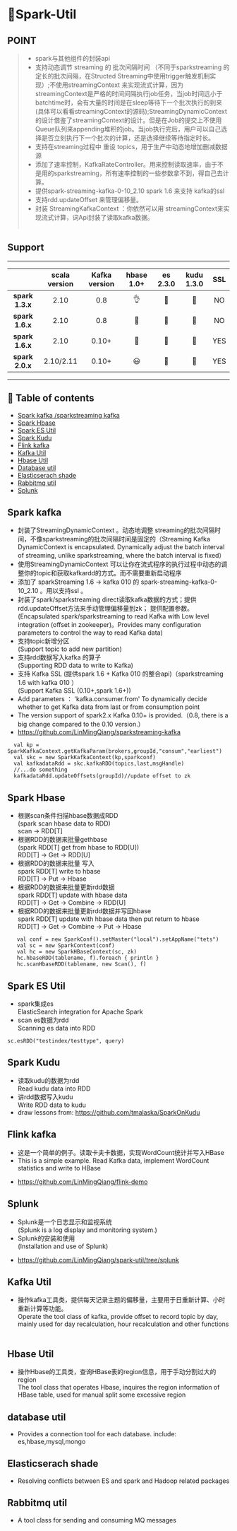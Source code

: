 # :tada:Spark-Util

## POINT

> -  spark与其他组件的封装api <br>
> -  支持动态调节 streaming 的 批次间隔时间 （不同于sparkstreaming 的 定长的批次间隔，在Structed Streaming中使用trigger触发机制实现）;不使用streamingContext 来实现流式计算，因为streamingContext是严格的时间间隔执行job任务，当job时间远小于batchtime时，会有大量的时间是在sleep等待下一个批次执行的到来(具体可以看看streamingContext的源码);StreamingDynamicContext 的设计借鉴了streamingContext的设计。但是在Job的提交上不使用Queue队列来appending堆积的job。当job执行完后，用户可以自己选择是否立刻执行下一个批次的计算，还是选择继续等待指定时长。<br>
> - 支持在streaming过程中 重设 topics，用于生产中动态地增加删减数据源 <br/>
> - 添加了速率控制，KafkaRateController。用来控制读取速率，由于不是用的sparkstreaming，所有速率控制的一些参数拿不到，得自己去计算。 <br/>
> - 提供spark-streaming-kafka-0-10_2.10 spark 1.6 来支持 kafka的ssl <br/>
> - 支持rdd.updateOffset 来管理偏移量。 <br/>
> - 封装 StreamingKafkaContext ：你依然可以用 streamingContext来实现流式计算，词Api封装了读取kafka数据。<br><br>


## Support
---
|                    | scala version      |Kafka version       | hbase 1.0+         | es   2.3.0         |kudu  1.3.0         |SSL         |
|:------------------:|:------------------:|:------------------:|:------------------:|:------------------:|:------------------:|:------------------:|
| **spark 1.3.x**    | 2.10               | 0.8               | :ok_hand: | :star2: | :eggplant: |NO |
| **spark 1.6.x**    | 2.10               | 0.8               | :baby_chick: | :santa: | :corn: |NO |
| **spark 1.6.x**    | 2.10               | 0.10+               | :baby_chick: | :santa: | :corn: |YES |
| **spark 2.0.x**    | 2.10/2.11          | 0.10+               | :smiley: | :cherries: | :peach: |YES |

---


## :jack_o_lantern: Table of contents
- [Spark kafka /sparkstreaming kafka](#Spark-kafka)
- [Spark Hbase](#spark-Hbase)
- [Spark ES Util](#Spark-ES-Util)
- [Spark Kudu](#Spark-Kudu)
- [Flink kafka](#Flink-kafka)
- [Kafka Util](#Kafka-Util)
- [Hbase Util](#Hbase-Util)
- [Database util](#database-util)
- [Elasticserach shade](#Elasticserach-shade)
- [Rabbitmq util](#Rabbitmq-util)
- [Splunk](#Splunk)

<a name="Spark-kafka"></a>
Spark kafka
------------
 - 封装了StreamingDynamicContext 。动态地调整 streaming的批次间隔时间，不像sparkstreaming的批次间隔时间是固定的（Streaming Kafka DynamicContext is encapsulated. Dynamically adjust the batch interval of streaming, unlike sparkstreaming, where the batch interval is fixed）
 - 使用StreamingDynamicContext 可以让你在流式程序的执行过程中动态的调整你的topic和获取kafkardd的方式。而不需要重新启动程序
 - 添加了 sparkStreaming 1.6 -> kafka 010  的 spark-streaming-kafka-0-10_2.10 。用以支持ssl 。
 - 封装了spark/sparkstreaming direct读取kafka数据的方式；提供rdd.updateOffset方法来手动管理偏移量到zk； 提供配置参数。<br>
 (Encapsulated spark/sparkstreaming to read Kafka with Low level integration (offset in zookeeper)。Provides many configuration parameters to control the way to read Kafka data)
 - 支持topic新增分区 <br>
 (Support topic to add new partition)
 - 支持rdd数据写入kafka 的算子 <br>
 (Supporting RDD data to write to Kafka)
 - 支持 Kafka SSL (提供spark 1.6 + Kafka 010 的整合api)（sparkstreaming 1.6 with kafka 010 ）  <br>
 (Support Kafka SSL (0.10+,spark 1.6+))
 - Add parameters ： 'kafka.consumer.from' To dynamically decide whether to get Kafka data from last or from consumption point
 - The version support of spark2.x Kafka 0.10+ is provided.（0.8, there is a big change compared to the 0.10 version.）
 - https://github.com/LinMingQiang/sparkstreaming-kafka
 ```
   val kp = SparkKafkaContext.getKafkaParam(brokers,groupId,"consum","earliest")
   val skc = new SparkKafkaContext(kp,sparkconf)
   val kafkadataRdd = skc.kafkaRDD(topics,last,msgHandle)
   //...do something
   kafkadataRdd.updateOffsets(groupId)//update offset to zk
 ```

<a name="spark-Hbase"></a>
Spark Hbase
------------
 * 根据scan条件扫描hbase数据成RDD  <br>
 (spark scan hbase data to RDD) <br>
  scan -> RDD[T]
 * 根据RDD的数据来批量gethbase <br>
 (spark RDD[T] get from hbase to RDD[U]) <br>
  RDD[T] -> Get -> RDD[U]
 * 根据RDD的数据来批量 写入  <br>
 spark RDD[T] write to hbase <br>
  RDD[T] -> Put -> Hbase
 * 根据RDD的数据来批量更新rdd数据  <br>
  spark RDD[T] update with hbase data  <br>
  RDD[T] -> Get -> Combine -> RDD[U] <br>
 * 根据RDD的数据来批量更新rdd数据并写回hbase  <br>
 spark RDD[T] update with hbase data then put return to hbase <br>
  RDD[T] -> Get -> Combine -> Put -> Hbase
 ```
    val conf = new SparkConf().setMaster("local").setAppName("tets")
    val sc = new SparkContext(conf)
    val hc = new SparkHBaseContext(sc, zk)
    hc.hbaseRDD(tablename, f).foreach { println }
    hc.scanHbaseRDD(tablename, new Scan(), f)
```

<a name="Spark-ES-Util"></a>
Spark ES Util
------------
- spark集成es <br>
ElasticSearch integration for Apache Spark  <br>
- scan es数据为rdd  <br>
Scanning es data into RDD <br>
```
sc.esRDD("testindex/testtype", query)

```

<a name="Spark-Kudu"></a>
Spark Kudu
------------
- 读取kudu的数据为rdd  <br>
Read kudu data into RDD <br>
- 讲rdd数据写入kudu  <br>
Write RDD data to kudu <br>
- draw lessons from: https://github.com/tmalaska/SparkOnKudu

<a name="Flink-kafka"></a>
Flink kafka
------------
* 这是一个简单的例子。读取卡夫卡数据，实现WordCount统计并写入HBase<br>
* This is a simple example. Read Kafka data, implement WordCount statistics and write to HBase
- https://github.com/LinMingQiang/flink-demo

<a name="Splunk"></a>
Splunk
------------
* Splunk是一个日志显示和监视系统   <br>
(Splunk is a log display and monitoring system.)
* Splunk的安装和使用   <br>
(Installation and use of Splunk)
- https://github.com/LinMingQiang/spark-util/tree/splunk

<a name="Kafka-Util"></a>
Kafka Util
------------
*  操作kafka工具类，提供每天记录主题的偏移量，主要用于日重新计算、小时重新计算等功能。  <br>
Operate the tool class of kafka, provide offset to record topic by day, mainly used for day recalculation, hour recalculation and other functions  <br>


<a name="Hbase-Util"></a>
Hbase Util
------------
* 操作Hbase的工具类，查询HBase表的region信息，用于手动分割过大的region <br>
The tool class that operates Hbase, inquires the region information of HBase table, used for manual split some excessive region  <br>

<a name="Database-util"></a>
database util
------------
* Provides a connection tool for each database. include: es,hbase,mysql,mongo  <br>

<a name="Elasticserach-shade"></a>
Elasticserach shade
------------
* Resolving conflicts between ES and spark and Hadoop related packages <br>

<a name="Rabbitmq-util"></a>
Rabbitmq util
------------
* A tool class for sending and consuming MQ messages  <br>

